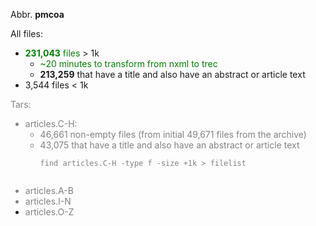 Abbr. **pmcoa**


All files:
  * <font color='green'><b>231,043</b> files</font> > 1k
    * <font color='green'>~20 minutes to transform from nxml to trec </font>
    * **213,259** that have a title and also have an abstract or article text
  * 3,544 files < 1k
<font color='grey'>
Tars:<br>
<ul><li>articles.C-H:<br>
<ul><li>46,661 non-empty files (from initial 49,671 files from the archive)<br>
</li><li>43,075 that have a title and also have an abstract or article text<br>
<pre><code>find articles.C-H -type f -size +1k &gt; filelist<br>
</code></pre>
</li></ul></li><li>articles.A-B<br>
</li><li>articles.I-N<br>
</li><li>articles.O-Z<br>
</font>